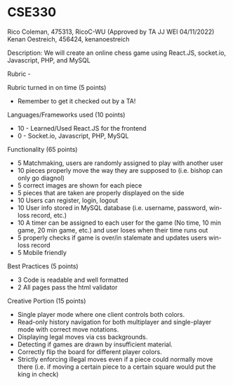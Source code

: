 # CSE330
Rico Coleman, 475313, RicoC-WU
(Approved by TA JJ WEI 04/11/2022)
Kenan Oestreich, 456424, kenanoestreich

Description: We will create an online chess game using React.JS, socket.io, Javascript, PHP, and MySQL

Rubric - 

Rubric turned in on time (5 points)
- Remember to get it checked out by a TA!

Languages/Frameworks used (10 points)
- 10 - Learned/Used React.JS for the frontend
- 0 - Socket.io, Javascript, PHP, MySQL

Functionality (65 points)
- 5 Matchmaking, users are randomly assigned to play with another user
- 10 pieces properly move the way they are supposed to (i.e. bishop can only go diagnol)
- 5 correct images are shown for each piece 
- 5 pieces that are taken are properly displayed on the side
- 10 Users can register, login, logout
- 10 User info stored in MySQL database (i.e. username, password, win-loss record, etc.)
- 10 A timer can be assigned to each user for the game (No time, 10 min game, 20 min game, etc.) and user loses when their time runs out
- 5 properly checks if game is over/in stalemate and updates users win-loss record
- 5 Mobile friendly 

Best Practices (5 points)
- 3 Code is readable and well formatted
- 2 All pages pass the html validator

Creative Portion (15 points)

- Single player mode where one client controls both colors. 
- Read-only history navigation for both multiplayer and single-player mode with correct move notations. 
- Displaying legal moves via css backgrounds. 
- Detecting if games are drawn by insufficient material. 
- Correctly flip the board for different player colors.
- Strictly enforcing illegal moves even if a piece could normally move there (i.e. if moving a certain piece to a certain square would put the king in check) 
